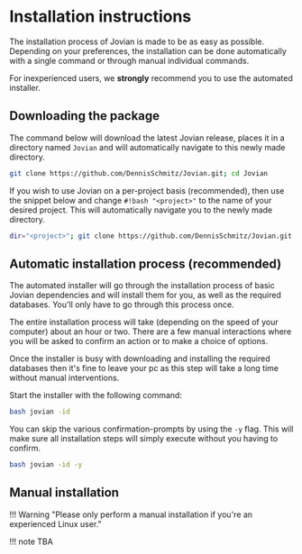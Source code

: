 # Installation instructions

The installation process of Jovian is made to be as easy as possible.  
Depending on your preferences, the installation can be done automatically with a single command or through manual individual commands.  

For inexperienced users, we **strongly** recommend you to use the automated installer.

## Downloading the package

The command below will download the latest Jovian release, places it in a directory named `Jovian` and will automatically navigate to this newly made directory.

```bash
git clone https://github.com/DennisSchmitz/Jovian.git; cd Jovian
```


If you wish to use Jovian on a per-project basis (recommended), then use the snippet below and change `#!bash "<project>"` to the name of your desired project. This will automatically navigate you to the newly made directory.
```bash
dir="<project>"; git clone https://github.com/DennisSchmitz/Jovian.git $dir; cd $dir
```

## Automatic installation process (recommended)

The automated installer will go through the installation process of basic Jovian dependencies and will install them for you, as well as the required databases. You'll only have to go through this process once.  

The entire installation process will take (depending on the speed of your computer) about an hour or two. There are a few manual interactions where you will be asked to confirm an action or to make a choice of options.  

Once the installer is busy with downloading and installing the required databases then it's fine to leave your pc as this step will take a long time without manual interventions.

Start the installer with the following command:

```bash
bash jovian -id
```

You can skip the various confirmation-prompts by using the `-y` flag. This will make sure all installation steps will simply execute without you having to confirm.

```bash
bash jovian -id -y
```


## Manual installation

!!! Warning "Please only perform a manual installation if you're an experienced Linux user."

!!! note
    TBA